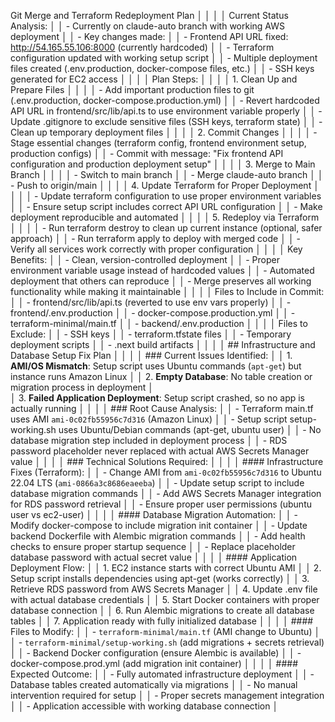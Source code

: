  Git Merge and Terraform Redeployment Plan                                                    │
     │                                                                                              │
     │ Current Status Analysis:                                                                     │
     │ - Currently on claude-auto branch with working AWS deployment                                │
     │ - Key changes made:                                                                          │
     │   - Frontend API URL fixed: http://54.165.55.106:8000 (currently hardcoded)                  │
     │   - Terraform configuration updated with working setup script                                │
     │   - Multiple deployment files created (.env.production, docker-compose files, etc.)          │
     │   - SSH keys generated for EC2 access                                                        │
     │                                                                                              │
     │ Plan Steps:                                                                                  │
     │                                                                                              │
     │ 1. Clean Up and Prepare Files                                                                │
     │                                                                                              │
     │ - Add important production files to git (.env.production, docker-compose.production.yml)     │
     │ - Revert hardcoded API URL in frontend/src/lib/api.ts to use environment variable properly   │
     │ - Update .gitignore to exclude sensitive files (SSH keys, terraform state)                   │
     │ - Clean up temporary deployment files                                                        │
     │                                                                                              │
     │ 2. Commit Changes                                                                            │
     │                                                                                              │
     │ - Stage essential changes (terraform config, frontend environment setup, production configs) │
     │ - Commit with message: "Fix frontend API configuration and production deployment setup"      │
     │                                                                                              │
     │ 3. Merge to Main Branch                                                                      │
     │                                                                                              │
     │ - Switch to main branch                                                                      │
     │ - Merge claude-auto branch                                                                   │
     │ - Push to origin/main                                                                        │
     │                                                                                              │
     │ 4. Update Terraform for Proper Deployment                                                    │
     │                                                                                              │
     │ - Update terraform configuration to use proper environment variables                         │
     │ - Ensure setup script includes correct API URL configuration                                 │
     │ - Make deployment reproducible and automated                                                 │
     │                                                                                              │
     │ 5. Redeploy via Terraform                                                                    │
     │                                                                                              │
     │ - Run terraform destroy to clean up current instance (optional, safer approach)              │
     │ - Run terraform apply to deploy with merged code                                             │
     │ - Verify all services work correctly with proper configuration                               │
     │                                                                                              │
     │ Key Benefits:                                                                                │
     │ - Clean, version-controlled deployment                                                       │
     │ - Proper environment variable usage instead of hardcoded values                              │
     │ - Automated deployment that others can reproduce                                             │
     │ - Merge preserves all working functionality while making it maintainable                     │
     │                                                                                              │
     │ Files to Include in Commit:                                                                  │
     │ - frontend/src/lib/api.ts (reverted to use env vars properly)                                │
     │ - frontend/.env.production                                                                   │
     │ - docker-compose.production.yml                                                              │
     │ - terraform-minimal/main.tf                                                                  │
     │ - backend/.env.production                                                                    │
     │                                                                                              │
     │ Files to Exclude:                                                                            │
     │ - SSH keys                                                                                   │
     │ - terraform.tfstate files                                                                    │
     │ - Temporary deployment scripts                                                               │
     │ - .next build artifacts                                                                   │
     │                                                                                           │
     │ ## Infrastructure and Database Setup Fix Plan                                             │
     │                                                                                           │
     │ ### Current Issues Identified:                                                            │
     │ 1. **AMI/OS Mismatch**: Setup script uses Ubuntu commands (`apt-get`) but instance runs Amazon Linux │
     │ 2. **Empty Database**: No table creation or migration process in deployment               │  
     │ 3. **Failed Application Deployment**: Setup script crashed, so no app is actually running │
     │                                                                                           │
     │ ### Root Cause Analysis:                                                                  │
     │ - Terraform main.tf uses AMI `ami-0c02fb55956c7d316` (Amazon Linux)                       │
     │ - Setup script setup-working.sh uses Ubuntu/Debian commands (apt-get, ubuntu user)       │
     │ - No database migration step included in deployment process                               │
     │ - RDS password placeholder never replaced with actual AWS Secrets Manager value          │
     │                                                                                           │
     │ ### Technical Solutions Required:                                                         │
     │                                                                                           │
     │ #### Infrastructure Fixes (Terraform):                                                   │
     │ - Change AMI from `ami-0c02fb55956c7d316` to Ubuntu 22.04 LTS (`ami-0866a3c8686eaeeba`)   │
     │ - Update setup script to include database migration commands                              │
     │ - Add AWS Secrets Manager integration for RDS password retrieval                         │
     │ - Ensure proper user permissions (ubuntu user vs ec2-user)                               │
     │                                                                                           │
     │ #### Database Migration Automation:                                                       │
     │ - Modify docker-compose to include migration init container                               │
     │ - Update backend Dockerfile with Alembic migration commands                               │
     │ - Add health checks to ensure proper startup sequence                                     │
     │ - Replace placeholder database password with actual secret value                         │
     │                                                                                           │
     │ #### Application Deployment Flow:                                                         │
     │ 1. EC2 instance starts with correct Ubuntu AMI                                            │
     │ 2. Setup script installs dependencies using apt-get (works correctly)                     │
     │ 3. Retrieve RDS password from AWS Secrets Manager                                         │
     │ 4. Update .env file with actual database credentials                                      │
     │ 5. Start Docker containers with proper database connection                                │
     │ 6. Run Alembic migrations to create all database tables                                   │
     │ 7. Application ready with fully initialized database                                      │
     │                                                                                           │
     │ #### Files to Modify:                                                                     │
     │ - `terraform-minimal/main.tf` (AMI change to Ubuntu)                                      │
     │ - `terraform-minimal/setup-working.sh` (add migrations + secrets retrieval)              │
     │ - Backend Docker configuration (ensure Alembic is available)                              │
     │ - docker-compose.prod.yml (add migration init container)                                  │
     │                                                                                           │
     │ #### Expected Outcome:                                                                    │
     │ - Fully automated infrastructure deployment                                               │
     │ - Database tables created automatically via migrations                                    │
     │ - No manual intervention required for setup                                               │
     │ - Proper secrets management integration                                                   │
     │ - Application accessible with working database connection                                 │